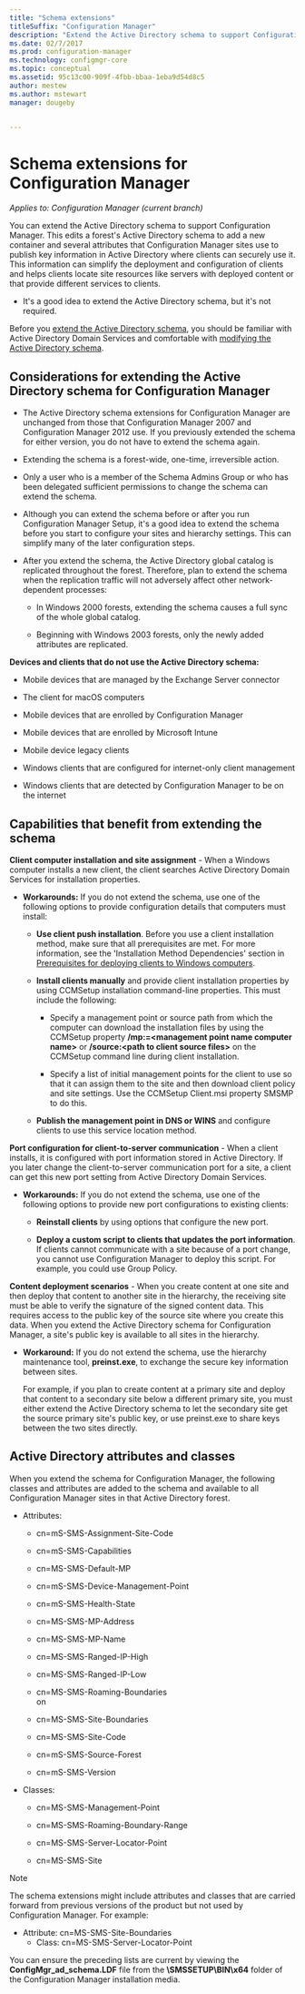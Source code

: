 ```yaml
---
title: "Schema extensions"
titleSuffix: "Configuration Manager"
description: "Extend the Active Directory schema to support Configuration Manager."
ms.date: 02/7/2017
ms.prod: configuration-manager
ms.technology: configmgr-core
ms.topic: conceptual
ms.assetid: 95c13c00-909f-4fbb-bbaa-1eba9d54d8c5
author: mestew
ms.author: mstewart
manager: dougeby


---
```

# Schema extensions for Configuration Manager

*Applies to: Configuration Manager (current branch)*

You can extend the Active Directory schema to support Configuration Manager. This edits a forest's Active Directory schema to add a new container and several attributes that Configuration Manager sites use to publish key information in Active Directory where clients can securely use it. This information can simplify the deployment and configuration of clients and helps clients locate site resources like servers with deployed content or that provide different services to clients.  

-   It's a good idea to extend the Active Directory schema, but it's not required.  

Before you [extend the Active Directory schema](/sccm/core/plan-design/network/extend-the-active-directory-schema), you should be familiar with Active Directory Domain Services and comfortable with [modifying the Active Directory schema](/previous-versions/windows/it-pro/windows-server-2003/cc759402(v=ws.10)).  

## Considerations for extending the Active Directory schema for Configuration Manager  

-   The Active Directory schema extensions for Configuration Manager are unchanged from those that Configuration Manager 2007 and Configuration Manager 2012 use. If you previously extended the schema for either version, you do not have to extend the schema again.  

-   Extending the schema is a forest-wide, one-time, irreversible action.  

-   Only a user who is a member of the Schema Admins Group or who has been delegated sufficient permissions to change the schema can extend the schema.  

-   Although you can extend the schema before or after you run Configuration Manager Setup, it's a good idea to extend the schema before you start to configure your sites and hierarchy settings. This can simplify many of the later configuration steps.  

-   After you extend the schema, the Active Directory global catalog is replicated throughout the forest. Therefore, plan to extend the schema when the replication traffic will not adversely affect other network-dependent processes:  

    -   In Windows 2000 forests, extending the schema causes a full sync of the whole global catalog.  

    -   Beginning with Windows 2003 forests, only the newly added attributes are replicated.  

**Devices and clients that do not use the Active Directory schema:**  

-   Mobile devices that are managed by the Exchange Server connector  

-   The client for macOS computers  

-   Mobile devices that are enrolled by Configuration Manager  

-   Mobile devices that are enrolled by Microsoft Intune  

-   Mobile device legacy clients  

-   Windows clients that are configured for internet-only client management  

-   Windows clients that are detected by Configuration Manager to be on the internet  

## Capabilities that benefit from extending the schema  
**Client computer installation and site assignment** - When a Windows computer installs a new client, the client searches Active Directory Domain Services for installation properties.  

-   **Workarounds:** If you do not extend the schema, use one of the following options to provide configuration details that computers must install:  

    -   **Use client push installation**. Before you use a client installation method, make sure that all prerequisites are met. For more information, see the 'Installation Method Dependencies' section in [Prerequisites for deploying clients to Windows computers](../../clients/deploy/prerequisites-for-deploying-clients-to-windows-computers.md).  

    -   **Install clients manually** and provide client installation properties by using CCMSetup installation command-line properties. This must include the following:  

        -   Specify a management point or source path from which the computer can download the installation files by using the CCMSetup property **/mp:=&lt;management point name computer name\>** or **/source:&lt;path to client source files\>** on the CCMSetup command line during client installation.  

        -   Specify a list of initial management points for the client to use so that it can assign them to the site and then download client policy and site settings. Use the CCMSetup Client.msi property SMSMP to do this.  

    -   **Publish the management point in DNS or WINS** and configure clients to use this service location method.  

**Port configuration for client-to-server communication** - When a client installs, it is configured with port information stored in Active Directory. If you later change the client-to-server communication port for a site, a client can get this new port setting from Active Directory Domain Services.  

-   **Workarounds:** If you do not extend the schema, use one of the following options to provide new port configurations to existing clients:  

    -   **Reinstall clients** by using options that configure the new port.  

    -   **Deploy a custom script to clients that updates the port information**. If clients cannot communicate with a site because of a port change, you cannot use Configuration Manager to deploy this script. For example, you could use Group Policy.  

**Content deployment scenarios** - When you create content at one site and then deploy that content to another site in the hierarchy, the receiving site must be able to verify the signature of the signed content data. This requires access to the public key of the source site where you create this data. When you extend the Active Directory schema for Configuration Manager, a site's public key is available to all sites in the hierarchy.  

-   **Workaround:** If you do not extend the schema, use the hierarchy maintenance tool, **preinst.exe**, to exchange the secure key information between sites.  

     For example, if you plan to create content at a primary site and deploy that content to a secondary site below a different primary site, you must either extend the Active Directory schema to let the secondary site get the source primary site's public key, or use preinst.exe to share keys between the two sites directly.  

## Active Directory attributes and classes  
When you extend the schema for Configuration Manager, the following classes and attributes are added to the schema and available to all Configuration Manager sites in that Active Directory forest.  

-   Attributes:  

    -   cn=mS-SMS-Assignment-Site-Code  

    -   cn=mS-SMS-Capabilities  

    -   cn=MS-SMS-Default-MP  

    -   cn=mS-SMS-Device-Management-Point  

    -   cn=mS-SMS-Health-State  

    -   cn=MS-SMS-MP-Address  

    -   cn=MS-SMS-MP-Name  

    -   cn=MS-SMS-Ranged-IP-High  

    -   cn=MS-SMS-Ranged-IP-Low  

    -   cn=MS-SMS-Roaming-Boundaries  
        on  

    -   cn=MS-SMS-Site-Boundaries  

    -   cn=MS-SMS-Site-Code  

    -   cn=mS-SMS-Source-Forest  

    -   cn=mS-SMS-Version  

-   Classes:  

    -   cn=MS-SMS-Management-Point  

    -   cn=MS-SMS-Roaming-Boundary-Range  

    -   cn=MS-SMS-Server-Locator-Point  

    -   cn=MS-SMS-Site  

> [!NOTE]
> 
>  The  schema extensions might include attributes and classes that are carried forward from previous versions of the product but not used by Configuration Manager. For example:  
> 
> 
> - Attribute: cn=MS-SMS-Site-Boundaries  
>   -   Class: cn=MS-SMS-Server-Locator-Point  

You can ensure the preceding lists are current by viewing the **ConfigMgr_ad_schema.LDF** file from the **\SMSSETUP\BIN\x64** folder of the Configuration Manager installation media.